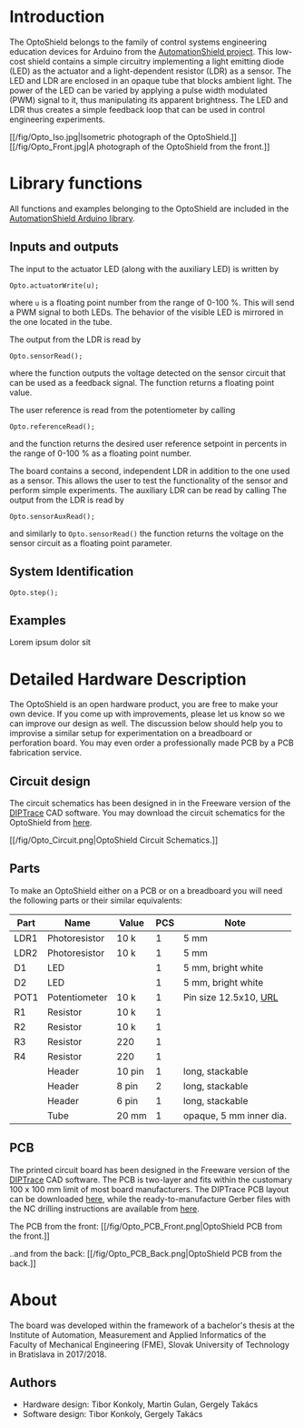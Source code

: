 ﻿# Introduction

The OptoShield belongs to the family of control systems engineering education devices for Arduino from the [AutomationShield project](https://www.automationshield.com). This low-cost shield contains a simple circuitry implementing a light emitting diode (LED) as the actuator and a light-dependent resistor (LDR) as a sensor. The LED and LDR are enclosed in an opaque tube that blocks ambient light. The power of the LED can be varied by applying a pulse width modulated (PWM) signal to it, thus manipulating its apparent brightness. The LED and LDR thus creates a simple feedback loop that can be used in control engineering experiments.

[[/fig/Opto_Iso.jpg|Isometric photograph of the OptoShield.]]
[[/fig/Opto_Front.jpg|A photograph of the OptoShield from the front.]]

# Library functions

All functions and examples belonging to the OptoShield are included in the [AutomationShield Arduino library](https://github.com/gergelytakacs/AutomationShield). 

## Inputs and outputs

The input to the actuator LED (along with the auxiliary LED) is written by 
```
Opto.actuatorWrite(u);
```
where `u` is a floating point number from the range of 0-100 %. This will send a PWM signal to both LEDs. The behavior of the visible LED is mirrored in the one located in the tube.

The output from the LDR is read by 
```
Opto.sensorRead();
```
where the function outputs the voltage detected on the sensor circuit that can be used as a feedback signal. The function returns a floating point value. 

The user reference is read from the potentiometer by calling
```
Opto.referenceRead();
```
and the function returns the desired user reference setpoint in percents in the range of 0-100 \% as a floating point number.

The board contains a second, independent LDR in addition to the one used as a sensor. This allows the user to test the functionality of the sensor and perform simple experiments. The auxiliary LDR can be read by calling 
The output from the LDR is read by 
```
Opto.sensorAuxRead();
```
and similarly to `Opto.sensorRead()` the function returns the voltage on the sensor circuit as a floating point parameter.

## System Identification 

```
Opto.step();
```

## Examples

Lorem ipsum dolor sit

# Detailed Hardware Description

The OptoShield is an open hardware product, you are free to make your own device. If you come up with improvements, please let us know so we can improve our design as well. The discussion below should help you to improvise a similar setup for experimentation on a breadboard or perforation board. You may even order a professionally made PCB  by a PCB fabrication service.

## Circuit design

The circuit schematics has been designed in  in the Freeware version of the [DIPTrace](https://diptrace.com/) CAD software. You may download the circuit schematics for the OptoShield from [here](https://github.com/gergelytakacs/AutomationShield/wiki/file/OptoShield_Circuit.zip).

[[/fig/Opto_Circuit.png|OptoShield Circuit Schematics.]]


## Parts

To make an OptoShield either on a PCB or on a breadboard you will need the following parts or their similar equivalents:

|Part              | Name             | Value | PCS  | Note                       |
|------------------|------------------|-------|------|----------------------------|
| LDR1             | Photoresistor    | 10 k  | 1    | 5 mm                       |
| LDR2             | Photoresistor    | 10 k  | 1    | 5 mm                       |
| D1               | LED              |       | 1    | 5 mm, bright white         |
| D2               | LED              |       | 1    | 5 mm, bright white         |
| POT1             | Potentiometer    | 10 k  | 1    | Pin size 12.5x10, [URL](https://www.tme.eu/sk/Document/a8800d4bf548c3723171950d7cc2898f/ACP_CA14-CE14.pdf)|
| R1               | Resistor         | 10 k  | 1    |                            |
| R2               | Resistor         | 10 k  | 1    |                            |
| R3               | Resistor         | 220   | 1    |                            |
| R4               | Resistor         | 220   | 1    |                            |
|                  | Header           | 10 pin| 1    | long, stackable            |
|                  | Header           | 8 pin | 2    | long, stackable            |
|                  | Header           | 6 pin | 1    | long, stackable            |
|                  | Tube             | 20 mm | 1    | opaque, 5 mm inner dia.    |

## PCB
The printed circuit board has been designed in the Freeware version of the [DIPTrace](https://diptrace.com/) CAD software. The PCB is two-layer and fits within the customary 100 x 100 mm limit of most board manufacturers. The DIPTrace PCB layout can be downloaded [here](https://github.com/gergelytakacs/AutomationShield/wiki/file/OptoShield_PCB.zip), while the ready-to-manufacture Gerber files with the NC drilling instructions are available from [here](https://github.com/gergelytakacs/AutomationShield/wiki/file/OptoShield_Gerber.zip).


The PCB from the front:
[[/fig/Opto_PCB_Front.png|OptoShield PCB from the front.]]

..and from the back:
[[/fig/Opto_PCB_Back.png|OptoShield PCB from the back.]]

# About

The board was developed within the framework of a bachelor's thesis at the Institute of Automation, Measurement and Applied Informatics of the Faculty of Mechanical Engineering (FME), Slovak University of Technology in Bratislava in 2017/2018. 

## Authors

* Hardware design: Tibor Konkoly, Martin Gulan, Gergely Takács
* Software design: Tibor Konkoly, Gergely Takács